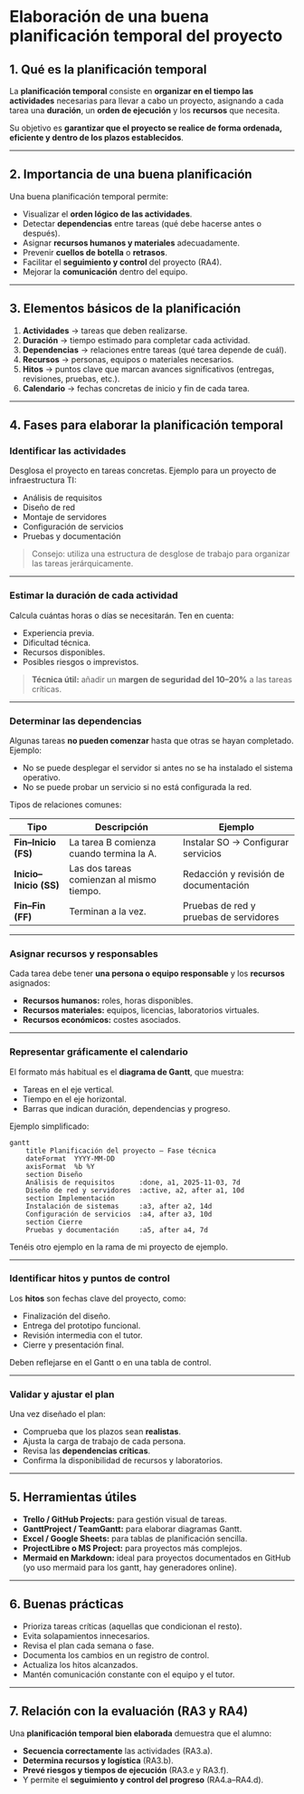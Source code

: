 # Elaboración de una buena planificación temporal del proyecto

## 1. Qué es la planificación temporal

La **planificación temporal** consiste en **organizar en el tiempo las actividades** necesarias para llevar a cabo un proyecto, asignando a cada tarea una **duración**, un **orden de ejecución** y los **recursos** que necesita.

Su objetivo es **garantizar que el proyecto se realice de forma ordenada, eficiente y dentro de los plazos establecidos**.

---

## 2. Importancia de una buena planificación

Una buena planificación temporal permite:

* Visualizar el **orden lógico de las actividades**.
* Detectar **dependencias** entre tareas (qué debe hacerse antes o después).
* Asignar **recursos humanos y materiales** adecuadamente.
* Prevenir **cuellos de botella** o **retrasos**.
* Facilitar el **seguimiento y control** del proyecto (RA4).
* Mejorar la **comunicación** dentro del equipo.

---

## 3. Elementos básicos de la planificación

1. **Actividades** → tareas que deben realizarse.
2. **Duración** → tiempo estimado para completar cada actividad.
3. **Dependencias** → relaciones entre tareas (qué tarea depende de cuál).
4. **Recursos** → personas, equipos o materiales necesarios.
5. **Hitos** → puntos clave que marcan avances significativos (entregas, revisiones, pruebas, etc.).
6. **Calendario** → fechas concretas de inicio y fin de cada tarea.

---

## 4. Fases para elaborar la planificación temporal

### Identificar las actividades

Desglosa el proyecto en tareas concretas.
Ejemplo para un proyecto de infraestructura TI:

* Análisis de requisitos
* Diseño de red
* Montaje de servidores
* Configuración de servicios
* Pruebas y documentación

> Consejo: utiliza una estructura de desglose de trabajo para organizar las tareas jerárquicamente.

---

### Estimar la duración de cada actividad

Calcula cuántas horas o días se necesitarán.
Ten en cuenta:

* Experiencia previa.
* Dificultad técnica.
* Recursos disponibles.
* Posibles riesgos o imprevistos.

> **Técnica útil:** añadir un **margen de seguridad del 10–20%** a las tareas críticas.

---

### Determinar las dependencias

Algunas tareas **no pueden comenzar** hasta que otras se hayan completado.
Ejemplo:

* No se puede desplegar el servidor si antes no se ha instalado el sistema operativo.
* No se puede probar un servicio si no está configurada la red.

Tipos de relaciones comunes:

| Tipo                   | Descripción                               | Ejemplo                                |
| ---------------------- | ----------------------------------------- | -------------------------------------- |
| **Fin–Inicio (FS)**    | La tarea B comienza cuando termina la A.  | Instalar SO → Configurar servicios     |
| **Inicio–Inicio (SS)** | Las dos tareas comienzan al mismo tiempo. | Redacción y revisión de documentación  |
| **Fin–Fin (FF)**       | Terminan a la vez.                        | Pruebas de red y pruebas de servidores |

---

### Asignar recursos y responsables

Cada tarea debe tener **una persona o equipo responsable** y los **recursos** asignados:

* **Recursos humanos:** roles, horas disponibles.
* **Recursos materiales:** equipos, licencias, laboratorios virtuales.
* **Recursos económicos:** costes asociados.

---

### Representar gráficamente el calendario

El formato más habitual es el **diagrama de Gantt**, que muestra:

* Tareas en el eje vertical.
* Tiempo en el eje horizontal.
* Barras que indican duración, dependencias y progreso.

Ejemplo simplificado:

```mermaid
gantt
    title Planificación del proyecto – Fase técnica
    dateFormat  YYYY-MM-DD
    axisFormat  %b %Y
    section Diseño
    Análisis de requisitos      :done, a1, 2025-11-03, 7d
    Diseño de red y servidores  :active, a2, after a1, 10d
    section Implementación
    Instalación de sistemas     :a3, after a2, 14d
    Configuración de servicios  :a4, after a3, 10d
    section Cierre
    Pruebas y documentación     :a5, after a4, 7d
```

Tenéis otro ejemplo en la rama de mi proyecto de ejemplo.

---

### Identificar hitos y puntos de control

Los **hitos** son fechas clave del proyecto, como:

* Finalización del diseño.
* Entrega del prototipo funcional.
* Revisión intermedia con el tutor.
* Cierre y presentación final.

Deben reflejarse en el Gantt o en una tabla de control.

---

### Validar y ajustar el plan

Una vez diseñado el plan:

* Comprueba que los plazos sean **realistas**.
* Ajusta la carga de trabajo de cada persona.
* Revisa las **dependencias críticas**.
* Confirma la disponibilidad de recursos y laboratorios.

---

## 5. Herramientas útiles

* **Trello / GitHub Projects:** para gestión visual de tareas.
* **GanttProject / TeamGantt:** para elaborar diagramas Gantt.
* **Excel / Google Sheets:** para tablas de planificación sencilla.
* **ProjectLibre o MS Project:** para proyectos más complejos.
* **Mermaid en Markdown:** ideal para proyectos documentados en GitHub (yo uso mermaid para los gantt, hay generadores online).

---

## 6. Buenas prácticas

- Prioriza tareas críticas (aquellas que condicionan el resto).
- Evita solapamientos innecesarios.
- Revisa el plan cada semana o fase.
- Documenta los cambios en un registro de control.
- Actualiza los hitos alcanzados.
- Mantén comunicación constante con el equipo y el tutor.

---

## 7. Relación con la evaluación (RA3 y RA4)

Una **planificación temporal bien elaborada** demuestra que el alumno:

* **Secuencia correctamente** las actividades (RA3.a).
* **Determina recursos y logística** (RA3.b).
* **Prevé riesgos y tiempos de ejecución** (RA3.e y RA3.f).
* Y permite el **seguimiento y control del progreso** (RA4.a–RA4.d).